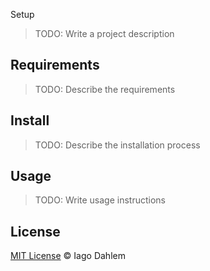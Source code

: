 Setup

> TODO: Write a project description

## Requirements

> TODO: Describe the requirements

## Install

> TODO: Describe the installation process

## Usage

> TODO: Write usage instructions

## License

[MIT License](http://iagodahlem.mit-license.org/) © Iago Dahlem
